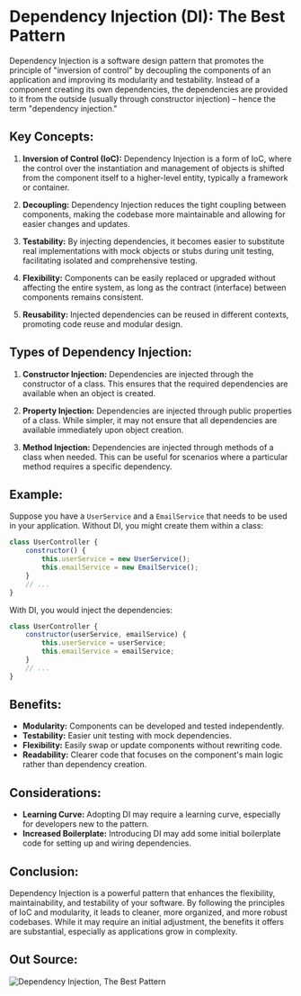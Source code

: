 # Dependency Injection (DI): The Best Pattern

Dependency Injection is a software design pattern that promotes the principle of "inversion of control" by decoupling the components of an application and improving its modularity and testability. Instead of a component creating its own dependencies, the dependencies are provided to it from the outside (usually through constructor injection) – hence the term "dependency injection."

## Key Concepts:

1. **Inversion of Control (IoC):** Dependency Injection is a form of IoC, where the control over the instantiation and management of objects is shifted from the component itself to a higher-level entity, typically a framework or container.
    
2. **Decoupling:** Dependency Injection reduces the tight coupling between components, making the codebase more maintainable and allowing for easier changes and updates.
    
3. **Testability:** By injecting dependencies, it becomes easier to substitute real implementations with mock objects or stubs during unit testing, facilitating isolated and comprehensive testing.
    
4. **Flexibility:** Components can be easily replaced or upgraded without affecting the entire system, as long as the contract (interface) between components remains consistent.
    
5. **Reusability:** Injected dependencies can be reused in different contexts, promoting code reuse and modular design.
    

## Types of Dependency Injection:

1. **Constructor Injection:** Dependencies are injected through the constructor of a class. This ensures that the required dependencies are available when an object is created.
    
2. **Property Injection:** Dependencies are injected through public properties of a class. While simpler, it may not ensure that all dependencies are available immediately upon object creation.
    
3. **Method Injection:** Dependencies are injected through methods of a class when needed. This can be useful for scenarios where a particular method requires a specific dependency.
    

## Example:

Suppose you have a `UserService` and a `EmailService` that needs to be used in your application. Without DI, you might create them within a class:

```js
class UserController {   
	constructor() {     
		this.userService = new UserService();     
		this.emailService = new EmailService();   
	}      
	// ... 
}
```

With DI, you would inject the dependencies:

```js
class UserController {   
	constructor(userService, emailService) {     
		this.userService = userService;     
		this.emailService = emailService;   
	}      
	// ... 
}
```

## Benefits:

- **Modularity:** Components can be developed and tested independently.
- **Testability:** Easier unit testing with mock dependencies.
- **Flexibility:** Easily swap or update components without rewriting code.
- **Readability:** Clearer code that focuses on the component's main logic rather than dependency creation.

## Considerations:

- **Learning Curve:** Adopting DI may require a learning curve, especially for developers new to the pattern.
- **Increased Boilerplate:** Introducing DI may add some initial boilerplate code for setting up and wiring dependencies.

## Conclusion:

Dependency Injection is a powerful pattern that enhances the flexibility, maintainability, and testability of your software. By following the principles of IoC and modularity, it leads to cleaner, more organized, and more robust codebases. While it may require an initial adjustment, the benefits it offers are substantial, especially as applications grow in complexity.

## Out Source:
![Dependency Injection, The Best Pattern](https://www.youtube.com/watch?v=J1f5b4vcxCQ&t=4s)